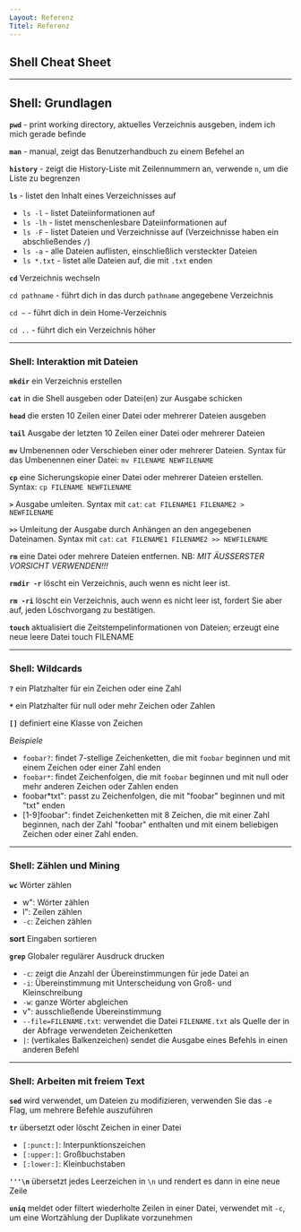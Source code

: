 ```yaml
---
Layout: Referenz
Titel: Referenz
---
```


## Shell Cheat Sheet

_____
## Shell: Grundlagen

**`pwd`** - print working directory, aktuelles Verzeichnis ausgeben, indem ich mich gerade befinde

**`man`** - manual, zeigt das Benutzerhandbuch zu einem Befehel an

**`history`** - zeigt die History-Liste mit Zeilennummern an, verwende `n`, um die Liste zu begrenzen

**`ls`** - listet den Inhalt eines Verzeichnisses auf

- `ls -l` - listet Dateiinformationen auf
- `ls -lh` - listet menschenlesbare Dateiinformationen auf
- `ls -F` - listet Dateien und Verzeichnisse auf (Verzeichnisse haben ein abschließendes `/`)
- `ls -a` - alle Dateien auflisten, einschließlich versteckter Dateien
- `ls *.txt` - listet alle Dateien auf, die mit `.txt` enden

**`cd`** Verzeichnis wechseln

  `cd pathname` - führt dich in das durch `pathname` angegebene Verzeichnis
  
`cd ~` - führt dich in dein Home-Verzeichnis
  
  `cd ..` - führt dich ein Verzeichnis höher

______
### Shell: Interaktion mit Dateien

**`mkdir`** ein Verzeichnis erstellen

**`cat`** in die Shell ausgeben oder Datei(en) zur Ausgabe schicken 

**`head`** die ersten 10 Zeilen einer Datei oder mehrerer Dateien ausgeben

**`tail`** Ausgabe der letzten 10 Zeilen einer Datei oder mehrerer Dateien

**`mv`** Umbenennen oder Verschieben einer oder mehrerer Dateien. Syntax für das Umbenennen einer Datei: `mv FILENAME NEWFILENAME`

**`cp`** eine Sicherungskopie einer Datei oder mehrerer Dateien erstellen. Syntax: `cp FILENAME NEWFILENAME`

**`>`** Ausgabe umleiten. Syntax mit `cat`: `cat FILENAME1 FILENAME2 > NEWFILENAME`

**`>>`** Umleitung der Ausgabe durch Anhängen an den angegebenen Dateinamen. Syntax mit `cat`: `cat FILENAME1 FILENAME2 >> NEWFILENAME`

**`rm`** eine Datei oder mehrere Dateien entfernen. NB: *MIT ÄUSSERSTER VORSICHT VERWENDEN!!!*

**`rmdir -r`** löscht ein Verzeichnis, auch wenn es nicht leer ist.

**`rm -ri`** löscht ein Verzeichnis, auch wenn es nicht leer ist, fordert Sie aber auf, jeden Löschvorgang zu bestätigen.

**`touch`** aktualisiert die Zeitstempelinformationen von Dateien; erzeugt eine neue leere Datei touch FILENAME
______
### Shell: Wildcards

**`?`** ein Platzhalter für ein Zeichen oder eine Zahl

**`*`** ein Platzhalter für null oder mehr Zeichen oder Zahlen

**`[]`** definiert eine Klasse von Zeichen

*Beispiele*

- `foobar?`: findet 7-stellige Zeichenketten, die mit `foobar` beginnen und mit einem Zeichen oder einer Zahl enden
- `foobar*`: findet Zeichenfolgen, die mit `foobar` beginnen und mit null oder mehr anderen Zeichen oder Zahlen enden
- foobar*txt": passt zu Zeichenfolgen, die mit "foobar" beginnen und mit "txt" enden
- [1-9]foobar": findet Zeichenketten mit 8 Zeichen, die mit einer Zahl beginnen, nach der Zahl "foobar" enthalten und mit einem beliebigen Zeichen oder einer Zahl enden.

_____
### Shell: Zählen und Mining

**`wc`** Wörter zählen

- w": Wörter zählen
- l": Zeilen zählen
- `-c`: Zeichen zählen

**sort** Eingaben sortieren 

**`grep`** Globaler regulärer Ausdruck drucken

- `-c`: zeigt die Anzahl der Übereinstimmungen für jede Datei an
- `-i`: Übereinstimmung mit Unterscheidung von Groß- und Kleinschreibung
- `-w`: ganze Wörter abgleichen
- v": ausschließende Übereinstimmung
- `--file=FILENAME.txt`: verwendet die Datei `FILENAME.txt` als Quelle der in der Abfrage verwendeten Zeichenketten
- `|`: (vertikales Balkenzeichen) sendet die Ausgabe eines Befehls in einen anderen Befehl

_____
### Shell: Arbeiten mit freiem Text

**`sed`** wird verwendet, um Dateien zu modifizieren, verwenden Sie das `-e` Flag, um mehrere Befehle auszuführen

**`tr`** übersetzt oder löscht Zeichen in einer Datei

- `[:punct:]`: Interpunktionszeichen
- `[:upper:]`: Großbuchstaben
- `[:lower:]`: Kleinbuchstaben

**`'''\n`** übersetzt jedes Leerzeichen in `\n` und rendert es dann in eine neue Zeile

**`uniq`** meldet oder filtert wiederholte Zeilen in einer Datei, verwendet mit `-c`, um eine Wortzählung der Duplikate vorzunehmen

